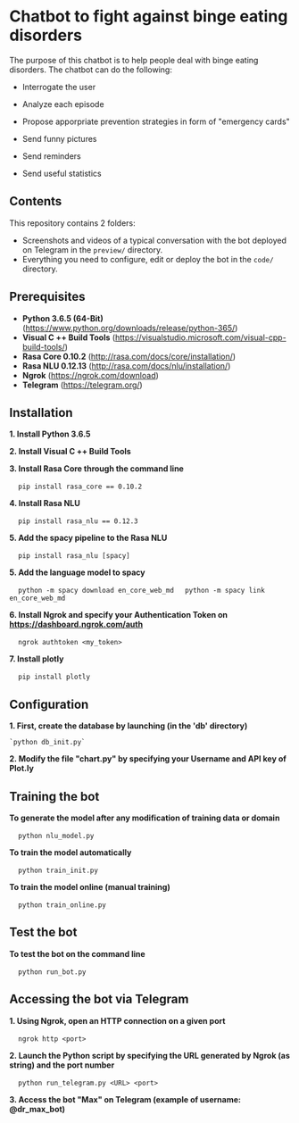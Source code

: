 Chatbot to fight against binge eating disorders
=============

The purpose of this chatbot is to help people deal with binge eating disorders. 
The chatbot can do the following:

- Interrogate the user

- Analyze each episode

- Propose apporpriate prevention strategies in form of "emergency cards"

- Send funny pictures

- Send reminders

- Send useful statistics


Contents
-------

This repository contains 2 folders:

- Screenshots and videos of a typical conversation with the bot deployed on Telegram in the `preview/` directory.
- Everything you need to configure, edit or deploy the bot in the `code/` directory.


Prerequisites
---------

- **Python 3.6.5 (64-Bit)** (https://www.python.org/downloads/release/python-365/)
- **Visual C ++ Build Tools** (https://visualstudio.microsoft.com/visual-cpp-build-tools/)
- **Rasa Core 0.10.2** (http://rasa.com/docs/core/installation/)
- **Rasa NLU 0.12.13** (http://rasa.com/docs/nlu/installation/)
- **Ngrok** (https://ngrok.com/download)
- **Telegram** (https://telegram.org/)

Installation
------------

**1. Install Python 3.6.5**

**2. Install Visual C ++ Build Tools**

**3. Install Rasa Core through the command line**

    `pip install rasa_core == 0.10.2`

**4. Install Rasa NLU**

    `pip install rasa_nlu == 0.12.3`

**5. Add the spacy pipeline to the Rasa NLU**

    `pip install rasa_nlu [spacy]`

**5. Add the language model to spacy**

    `python -m spacy download en_core_web_md`
    `python -m spacy link en_core_web_md`

**6. Install Ngrok and specify your Authentication Token on https://dashboard.ngrok.com/auth**

    `ngrok authtoken <my_token>`

**7. Install plotly**

    `pip install plotly`


Configuration
------------
**1. First, create the database by launching (in the 'db' directory)**

	`python db_init.py`

**2. Modify the file "chart.py" by specifying your Username and API key of Plot.ly**


Training the bot
---------

**To generate the model after any modification of training data or domain**

    `python nlu_model.py`

**To train the model automatically**

    `python train_init.py`

**To train the model online (manual training)**

    `python train_online.py`


Test the bot
---------

**To test the bot on the command line**

    `python run_bot.py`


Accessing the bot via Telegram
------------

**1. Using Ngrok, open an HTTP connection on a given port**

    `ngrok http <port>`

**2. Launch the Python script by specifying the URL generated by Ngrok (as string) and the port number**

    `python run_telegram.py <URL> <port>`

**3. Access the bot "Max" on Telegram (example of username: @dr_max_bot)**